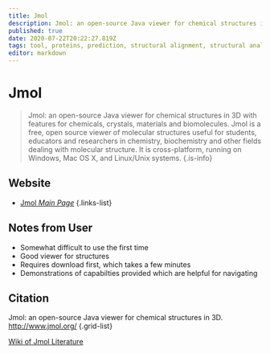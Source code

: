 ```yaml
---
title: Jmol
description: Jmol: an open-source Java viewer for chemical structures in 3D with features for chemicals, crystals, materials and biomolecules.
published: true
date: 2020-07-22T20:22:27.819Z
tags: tool, proteins, prediction, structural alignment, structural analysis, webserver, plugin
editor: markdown
---
```


# Jmol

> Jmol: an open-source Java viewer for chemical structures in 3D with features for chemicals, crystals, materials and biomolecules.
&NewLine;
Jmol is a free, open source viewer of molecular structures useful for students, educators and researchers in chemistry, biochemistry and other fields dealing with molecular structure. It is cross-platform, running on Windows, Mac OS X, and Linux/Unix systems.
{.is-info}

 

## Website 

- [Jmol *Main Page*](http://jmol.sourceforge.net/)
 {.links-list}
 
 ## Notes from User 
 - Somewhat difficult to use the first time 
 - Good viewer for structures
 - Requires download first, which takes a few minutes
 - Demonstrations of capabilties provided which are helpful for navigating 

## Citation

Jmol: an open-source Java viewer for chemical structures in 3D. http://www.jmol.org/
{.grid-list}

[Wiki of Jmol Literature](http://wiki.jmol.org/index.php/Literature) 